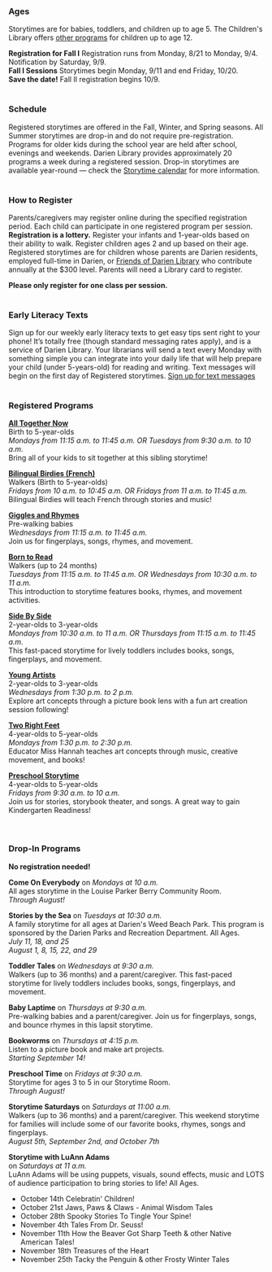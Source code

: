 <div class="row margin-bottom-10">
<div class="col-md-4">

### Ages
Storytimes are for babies, toddlers, and children up to age 5. The Children's Library offers [other programs](/events/kids "Programs for older children") for children up to age 12.

**Registration for Fall I** Registration runs from Monday, 8/21 to Monday, 9/4. Notification by Saturday, 9/9.
<br />
**Fall I Sessions** Storytimes begin Monday, 9/11 and end Friday, 10/20.
<br />
**Save the date!** Fall II registration begins 10/9.
<br />
<br />

### Schedule
Registered storytimes are offered in the Fall, Winter, and Spring seasons. All Summer storytimes are drop-in and do not require pre-registration. Programs for older kids during the school year are held after school, evenings and weekends. Darien Library provides approximately 20 programs a week during a registered session. Drop-in storytimes are available year-round — check the [Storytime calendar](/events/kids/?category=storytime "Storytime calendar") for more information.
<br />
<br />

### How to Register
Parents/caregivers may register online during the specified registration period. Each child can participate in one registered program per session. **Registration is a lottery.** Register your infants and 1-year-olds based on their ability to walk. Register children ages 2 and up based on their age. Registered storytimes are for children whose parents are Darien residents, employed full-time in Darien, or [Friends of Darien Library](/friends "Friends of Darien Library") who contribute annually at the $300 level. Parents will need a Library card to register.

**Please only register for one class per session.**
<br />
<br />

### Early Literacy Texts
Sign up for our weekly early literacy texts to get easy tips sent right to your phone! It’s totally free (though standard messaging rates apply), and is a service of Darien Library. Your librarians will send a text every Monday with something simple you can integrate into your daily life that will help prepare your child (under 5-years-old) for reading and writing. Text messages will begin on the first day of Registered storytimes. [Sign up for text messages](/early-literacy-texts "Sign up for text messages")
<br />
<br />

</div>
<div class="col-md-4">

### Registered Programs
**[All Together Now](https://dar.to/2vGFY4G "All Together Now")**<br />
Birth to 5-year-olds<br />
_Mondays from 11:15 a.m. to 11:45 a.m. OR Tuesdays from 9:30 a.m. to 10 a.m._<br />
Bring all of your kids to sit together at this sibling storytime!<br />

**[Bilingual Birdies (French)](https://dar.to/2vGFY4G "Bilingual Birdies")** <br />
Walkers (Birth to 5-year-olds) <br />
_Fridays from 10 a.m. to 10:45 a.m. OR Fridays from 11 a.m. to 11:45 a.m._<br />
Bilingual Birdies will teach French through stories and music!<br />

**[Giggles and Rhymes](https://dar.to/2vGFY4G "Giggles and Rhymes")** <br />
Pre-walking babies <br />
_Wednesdays from 11:15 a.m. to 11:45 a.m._<br />
Join us for fingerplays, songs, rhymes, and movement.<br />

**[Born to Read](https://dar.to/2vGFY4G "Born to Read")** <br />
Walkers (up to 24 months)<br />
_Tuesdays from 11:15 a.m. to 11:45 a.m. OR Wednesdays from 10:30 a.m. to 11 a.m._<br />
This introduction to storytime features books, rhymes, and movement activities. <br />

**[Side By Side](https://dar.to/2vGFY4G "Side By Side")** <br />
2-year-olds to 3-year-olds <br />
_Mondays from 10:30 a.m. to 11 a.m. OR Thursdays from 11:15 a.m. to 11:45 a.m._<br />
This fast-paced storytime for lively toddlers includes books, songs, fingerplays, and movement. <br />

**[Young Artists](https://dar.to/2vGFY4G "Young Artists")** <br />
2-year-olds to 3-year-olds <br />
_Wednesdays from 1:30 p.m. to 2 p.m._<br />
Explore art concepts through a picture book lens with a fun art creation session following!<br />

**[Two Right Feet](https://dar.to/2vGFY4G "Two Right Feet")** <br />
4-year-olds to 5-year-olds <br />
_Mondays from 1:30 p.m. to 2:30 p.m._<br />
Educator Miss Hannah teaches art concepts through music, creative movement,
 and books!<br />

**[Preschool Storytime](https://dar.to/2vGFY4G "Preschool Storytime")** <br />
4-year-olds to 5-year-olds <br />
_Fridays from 9:30 a.m. to 10 a.m._<br />
Join us for stories, storybook theater, and songs. A great way to gain Kindergarten Readiness!<br />
<br />
<br />

</div>
<div class="col-md-4">

### Drop-In Programs
**No registration needed!**

**Come On Everybody** on _Mondays at 10 a.m._<br />
All ages storytime in the Louise Parker Berry Community Room.  <br />_Through August!_ 

**Stories by the Sea** on _Tuesdays at 10:30 a.m._<br />
A family storytime for all ages at Darien's Weed Beach Park. This program is sponsored by the Darien Parks and Recreation Department. All Ages. <br />_July 11, 18, and 25_<br />_August 1, 8, 15, 22, and 29_ 

**Toddler Tales** on _Wednesdays at 9:30 a.m._<br />
Walkers (up to 36 months) and a parent/caregiver. This fast-paced storytime for lively toddlers includes books, songs, fingerplays, and movement.

**Baby Laptime** on _Thursdays at 9:30 a.m._<br />
Pre-walking babies and a parent/caregiver. Join us for fingerplays, songs, and bounce rhymes in this lapsit storytime.

**Bookworms** on _Thursdays at 4:15 p.m._<br />
Listen to a picture book and make art projects.<br />
_Starting September 14!_ 

**Preschool Time** on _Fridays at 9:30 a.m._<br />
Storytime for ages 3 to 5 in our Storytime Room.<br />
_Through August!_ 

**Storytime Saturdays** on _Saturdays at 11:00 a.m._<br />
Walkers (up to 36 months) and a parent/caregiver. This weekend storytime for families will include some of our favorite books, rhymes, songs and fingerplays.<br />
_August 5th, September 2nd, and October 7th_ 

**Storytime with LuAnn Adams**<br />
on _Saturdays at 11 a.m._<br />
LuAnn Adams will be using puppets, visuals, sound effects, music and LOTS of audience participation to bring stories to life! All Ages.
* October 14th Celebratin' Children!
* October 21st Jaws, Paws & Claws - Animal Wisdom Tales
* October 28th Spooky Stories To Tingle Your Spine!
* November 4th Tales From Dr. Seuss!
* November 11th How the Beaver Got Sharp Teeth & other Native American Tales!
* November 18th Treasures of the Heart
* November 25th Tacky the Penguin & other Frosty Winter Tales
</div>
</div>